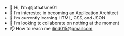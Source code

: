 - 👋 Hi, I’m @jpthatsme01
- 👀 I’m interested in becoming an Application Architect
- 🌱 I’m currently learning HTML, CSS, and JSON
- 💞️ I’m looking to collaborate on nothing at the moment
- 📫 How to reach me jlind015@gmail.com

<!---
jpthatsme01/jpthatsme01 is a ✨ special ✨ repository because its `README.md` (this file) appears on your GitHub profile.
You can click the Preview link to take a look at your changes.
--->

